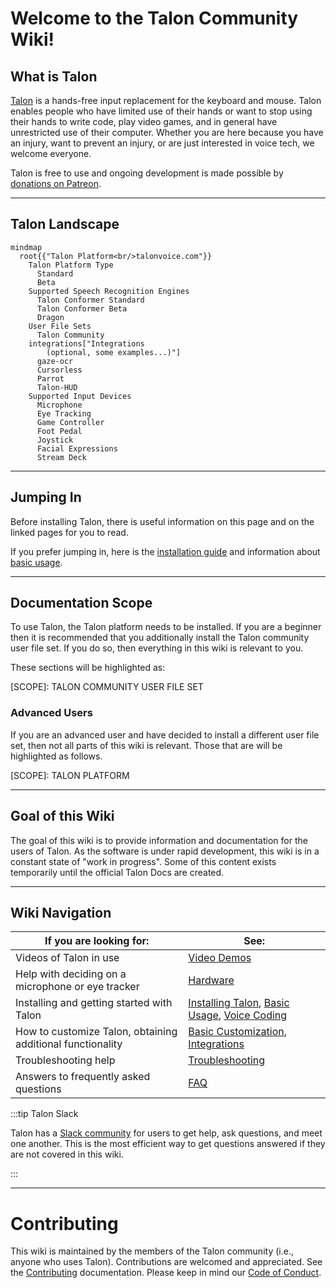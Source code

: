 # Welcome to the Talon Community Wiki!

## What is Talon

[Talon](https://talonvoice.com) is a hands-free input replacement for the keyboard and mouse. Talon enables people who have limited use of their hands or want to stop using their hands to write code, play video games, and in general have unrestricted use of their computer. Whether you are here because you have an injury, want to prevent an injury, or are just interested in voice tech, we welcome everyone.

Talon is free to use and ongoing development is made possible by [donations on Patreon](https://www.patreon.com/lunixbochs).

---

## Talon Landscape

```mermaid
mindmap
  root{{"Talon Platform<br/>talonvoice.com"}}
    Talon Platform Type
      Standard
      Beta
    Supported Speech Recognition Engines
      Talon Conformer Standard
      Talon Conformer Beta
      Dragon
    User File Sets
      Talon Community
    integrations["Integrations
        (optional, some examples...)"]
      gaze-ocr
      Cursorless
      Parrot
      Talon-HUD
    Supported Input Devices
      Microphone
      Eye Tracking
      Game Controller
      Foot Pedal
      Joystick
      Facial Expressions
      Stream Deck

```

---

## Jumping In

Before installing Talon, there is useful information on this page and on the linked pages for you to read.

If you prefer jumping in, here is the [installation guide](/Resource%20Hub/Talon%20Installation/installation_guide) and
information about [basic usage](/Basic%20Usage/basic_usage).

---

## Documentation Scope

To use Talon, the Talon platform needs to be installed.
If you are a beginner then it is recommended that you additionally install the Talon community user file set.
If you do so, then everything in this wiki is relevant to you.

These sections will be highlighted as:

<div className="theme-admonition theme-admonition-note admonition_node_modules-@docusaurus-theme-classic-lib-theme-Admonition-Layout-styles-module admonition_xJq3 alert docoscope">
  <div className="admonitionHeading_node_modules-@docusaurus-theme-classic-lib-theme-Admonition-Layout-styles-module admonitionHeading_Gvgb">
    [SCOPE]: TALON COMMUNITY USER FILE SET
  </div>
</div>

### Advanced Users

If you are an advanced user and have decided to install a different user file set, then not all parts
of this wiki is relevant. Those that are will be highlighted as follows.

<div className="theme-admonition theme-admonition-note admonition_node_modules-@docusaurus-theme-classic-lib-theme-Admonition-Layout-styles-module admonition_xJq3 alert docoscope">
  <div className="admonitionHeading_node_modules-@docusaurus-theme-classic-lib-theme-Admonition-Layout-styles-module admonitionHeading_Gvgb">
    [SCOPE]: TALON PLATFORM
  </div>
</div>

---

## Goal of this Wiki

The goal of this wiki is to provide information and documentation for the users of Talon. As the software is under rapid development, this wiki is in a constant state of "work in progress". Some of this content exists temporarily until the official Talon Docs are created.

---

## Wiki Navigation

| If you are looking for:                                    | See:                                                                                                                                                                             |
| ---------------------------------------------------------- | -------------------------------------------------------------------------------------------------------------------------------------------------------------------------------- |
| Videos of Talon in use                                     | [Video Demos](/Integrations/talon_related_resources)                                                                                                                             |
| Help with deciding on a microphone or eye tracker          | [Hardware](/Resource%20Hub/Hardware)                                                                                                                                             |
| Installing and getting started with Talon                  | [Installing Talon](/Resource%20Hub/Talon%20Installation/installation_guide), [Basic Usage](/Basic%20Usage/basic_usage), [Voice Coding](/Voice%20Coding/voice-coding-overview) |
| How to customize Talon, obtaining additional functionality | [Basic Customization](/Customization/basic_customization), [Integrations](/Integrations/essential-tools)                                                                         |
| Troubleshooting help                                       | [Troubleshooting](/Resource%20Hub/Speech%20Recognition/troubleshooting)                                                                                                          |
| Answers to frequently asked questions                      | [FAQ](/Help/FAQ)                                                                                                                                                                 |

:::tip Talon Slack

Talon has a [Slack community](/Help/talon-slack) for users to get help, ask questions, and meet one another. This is the most efficient way to get questions answered if they are not covered in this wiki.

:::

---

# Contributing

This wiki is maintained by the members of the Talon community (i.e., anyone who uses Talon). Contributions are welcomed and appreciated. See the [Contributing](https://github.com/TalonCommunity/Wiki/blob/main/CONTRIBUTING.md) documentation. Please keep in mind our [Code of Conduct](https://github.com/TalonCommunity/Wiki/blob/main/CODE_OF_CONDUCT.md).
